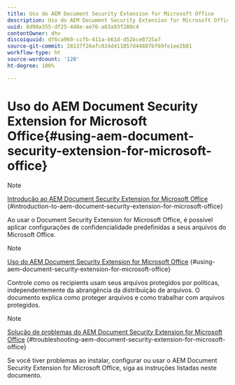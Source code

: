 ```yaml
---
title: Uso do AEM Document Security Extension for Microsoft Office
description: Uso do AEM Document Security Extension for Microsoft Office
uuid: 8d98a355-df25-4d8e-ae76-a63a93f280c4
contentOwner: dhv
discoiquuid: df6ca960-ccfb-411a-b61d-d52bce0725a7
source-git-commit: 28137f26afc024d411857d44887bf69fe1ee2b81
workflow-type: ht
source-wordcount: '120'
ht-degree: 100%

---
```



# Uso do AEM Document Security Extension for Microsoft Office{#using-aem-document-security-extension-for-microsoft-office}

>[!NOTE]
>
>[Introdução ao AEM Document Security Extension for Microsoft Office](../document-security-extension-microsoft-office.md) {#introduction-to-aem-document-security-extension-for-microsoft-office}
>
>Ao usar o Document Security Extension for Microsoft Office, é possível aplicar configurações de confidencialidade predefinidas a seus arquivos do Microsoft Office.

>[!NOTE]
>
>[Uso do AEM Document Security Extension for Microsoft Office](../using-aem-document-security-extension.md) {#using-aem-document-security-extension-for-microsoft-office}
>
>Controle como os recipients usam seus arquivos protegidos por políticas, independentemente da abrangência da distribuição de arquivos. O documento explica como proteger arquivos e como trabalhar com arquivos protegidos.

>[!NOTE]
>
>[Solução de problemas do AEM Document Security Extension for Microsoft Office](../troubleshooting-document-security-extension.md) {#troubleshooting-aem-document-security-extension-for-microsoft-office}
>
>Se você tiver problemas ao instalar, configurar ou usar o AEM Document Security Extension for Microsoft Office, siga as instruções listadas neste documento.

